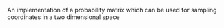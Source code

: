 An implementation of a probability matrix which can be used for sampling coordinates in a two dimensional space